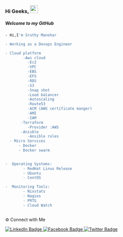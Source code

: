 ### Hi Geeks, <img src="https://media.giphy.com/media/hvRJCLFzcasrR4ia7z/giphy.gif" width="25px">

##### Welcome to my GitHub 

```sh
- Hi,I'm Sruthy Manohar

- Working as a Devops Engineer

- Cloud platform
        -Aws cloud
          -Ec2
          -VPC
          -EBS
          -EFS
          -RDS
          -S3
          -Snap shot
          -Load balancer
          -Autoscaling
          -Route53
          -ACM (AWS certificate manger)
          -AMI
          -IAM
       -Terraform
          -Provider :AWS
       -Anisble   
          -Ansible roles
  - Micro Services
      - Docker
      - Docker swarm
      

-  Operating Systems:
        - RedHat Linux Release
        - Ubuntu
        - CentOS

-  Monitoring Tools:
        - Nixstats
        - Nagios
        - PRTG
        - Cloud Watch
        
 ```
 ⚙️ Connect with Me
 
        
        
  <div id="badges">
  <a href="https://www.linkedin.com/in/sruthy-manohar-9a9b54150/">
    <img src="https://img.shields.io/badge/LinkedIn-blue?style=for-the-badge&logo=linkedin&logoColor=white" alt="LinkedIn Badge"/>
  </a>
  <a href="https://www.facebook.com/">
    <img src="https://img.shields.io/badge/Facebook-blue?style=for-the-badge&logo=facebook&logoColor=white" alt="Facebook Badge"/>
  </a>
  <a href="your-twitter-URL">
    <img src="https://img.shields.io/badge/Twitter-blue?style=for-the-badge&logo=twitter&logoColor=white" alt="Twitter Badge"/>
  </a>
</div>
